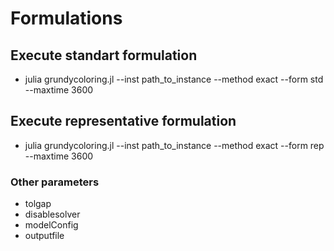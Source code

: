 # Formulations

## Execute standart formulation

- julia grundycoloring.jl --inst path_to_instance --method exact --form std --maxtime 3600

## Execute representative formulation

- julia grundycoloring.jl --inst path_to_instance --method exact --form rep --maxtime 3600

### Other parameters

- tolgap
- disablesolver
- modelConfig
- outputfile